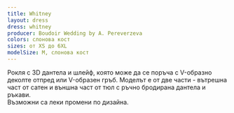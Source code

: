 ```yaml
---
title: Whitney
layout: dress
dress: whitney
producer: Boudoir Wedding by A. Pereverzeva
colors: слонова кост
sizes: от XS до 6XL
modelSize: M, слонова кост
---
```


Рокля с 3D дантела и шлейф, която може да се поръча с V-образно деколте отпред или V-образен гръб. Моделът е от две части - вътрешна част от сатен и външна част от тюл с ръчно бродирана дантела и ръкави.  
Възможни са леки промени по дизайна.